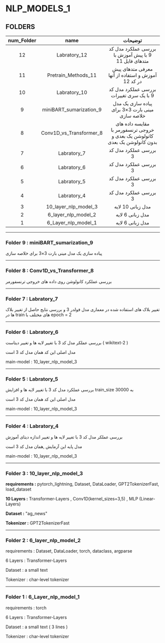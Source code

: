 # NLP_MODELS_1
## FOLDERS


| num_Folder | name | توضیحات |
|:-----:|:------------------------:|:---------------------------------------------------------:|
| 12 | Labratory_12 | بررسی عملکرد مدل کد 9 با پیش آموزش با متدهای فایل 11 |
| 11 | Pretrain_Methods_11 | معرفی متدهای پیش آموزش و استفاده از آنها در کد 12 |
| 10 | Labratory_10 | بررسی عملکرد مدل کد 9 با یک سری تغییرات |
| 9 | miniBART_sumarization_9 | پیاده سازی یک مدل مینی بارت 3×3 برای خلاصه سازی |
| 8 | Conv1D_vs_Transformer_8 | مقایسه داده های خروجی ترنسفورمر با کانولوشن یک بعدی و بدون کانولوشن یک بعدی |
| 7 | Labratory_7  | بررسی عملکرد مدل کد 3 |
| 6 | Labratory_6  | بررسی عملکرد مدل کد 3 |
| 5 | Labratory_5           | بررسی عملکرد مدل کد 3 |
| 4 | Labratory_4           | بررسی عملکرد مدل کد 3 |
| 3 | 10_layer_nlp_model_3           | مدل زبانی 10 لایه |
| 2 | 6_layer_nlp_model_2           | مدل زبانی 6 لایه |
| 1 | 6_Layer_nlp_model_1 | مدل زبانی 6 لایه  |

---
### Folder 9 : miniBART_sumarization_9
پیاده سازی یک مدل مینی بارت 3×3 برای خلاصه سازی 

---
### Folder 8 : Conv1D_vs_Transformer_8
بررسی عملکرد کانولوشن روی داده های خروجی ترنسفورمر

---
### Folder 7 : Labratory_7

تغییر بلاک های استفاده شده در معماری مدل فولدر 3 و بررسی نتایج حاصل از تغییر بلاک ها در train های مختلف با epoch = 2

---
### Folder 6 : Labratory_6
بررسی عملکر مدل کد 3 با تغییر لایه ها و تغییر دیتاست ( wikitext-2 )


مدل اصلی این کد همان مدل کد 3 است

main-model : 10_layer_nlp_model_3  

---
### Folder 5 : Labratory_5
بررسی عملکرد مدل کد 3 با تغییر لایه ها و افزایش train_size به 30000 


مدل اصلی این کد همان مدل کد 3 است

main-model : 10_layer_nlp_model_3   

---
### Folder 4 : Labratory_4
بررسی عملکر مدل کد 3 با تغییر لایه ها و تغییر اندازه دیتای آموزش 

مدل پایه این آزمایش ,همان مدل کد 3 است

main-model : 10_layer_nlp_model_3

---
### Folder 3 : 10_layer_nlp_model_3

__requirements :__
pytorch_lightning, Dataset, DataLoader, GPT2TokenizerFast, load_dataset

__10 Layers :__ 
Transformer-Layers , Conv1D(kernel_sizes=3,5) , MLP (Linear-Layers)

__Dataset :__ "ag_news"

__Tokenizer :__ GPT2TokenizerFast

---
### Folder 2 : 6_layer_nlp_model_2

requirements : Dataset, DataLoader, torch, dataclass, argparse

6 Layers : Transformer-Layers

Dataset : a small text

Tokenizer : char-level tokenizer

---
### Folder 1 : 6_Layer_nlp_model_1  

requirements : torch

6 Layers : Transformer-Layers

Dataset : a small text ( 3 lines )

Tokenizer : char-level tokenizer
